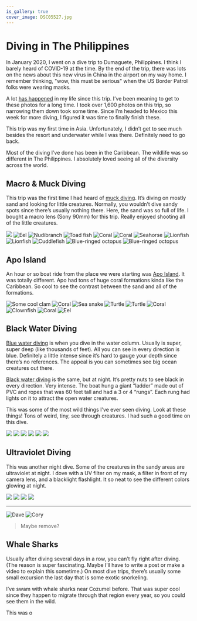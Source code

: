 ```yaml
---
is_gallery: true
cover_image: DSC05527.jpg
---
```


# Diving in The Philippines

In January 2020, I went on a dive trip to Dumaguete, Philippines. I think I barely heard of COVID-19 at the time. By the end of the trip, there was lots on the news about this new virus in China in the airport on my way home. I remember thinking, "wow, this must be serious" when the US Border Patrol folks were wearing masks.

A lot [has happened](https://soffes.blog/2020) in my life since this trip. I’ve been meaning to get to these photos for a long time. I took over 1,600 photos on this trip, so narrowing them down took some time. Since I’m headed to Mexico this week for more diving, I figured it was time to finally finish these.

This trip was my first time in Asia. Unfortunately, I didn’t get to see much besides the resort and underwater while I was there. Definitely need to go back.

Most of the diving I’ve done has been in the Caribbean. The wildlife was so different in The Philippines. I absolutely loved seeing all of the diversity across the world.

## Macro & Muck Diving

This trip was the first time I had heard of [muck diving](https://en.wikipedia.org/wiki/Muck_diving). It’s diving on mostly sand and looking for little creatures. Normally, you wouldn’t dive sandy spots since there’s usually nothing there. Here, the sand was so full of life. I bought a macro lens (Sony 90mm) for this trip. Really enjoyed shooting all of the little creatures.

<photo-gallery>
  <photo-row>
    <img src="DSC04318.jpg">
    <img src="DSC04333.jpg" alt="Eel">
  </photo-row>
  <photo-row>
    <img src="DSC04335.jpg" alt="Nudibranch">
    <img src="DSC04337.jpg" alt="Toad fish">
  </photo-row>
  <photo-row>
    <img src="DSC04343.jpg" alt="Coral">
    <img src="DSC04365.jpg" alt="Coral">
  </photo-row>
  <photo-row>
    <img src="DSC04484.jpg" alt="Seahorse">
  </photo-row>
  <photo-row>
    <img src="DSC04488.jpg" alt="Lionfish">
    <img src="DSC04517.jpg" alt="Lionfish">
  </photo-row>
  <photo-row>
    <img src="DSC04529.jpg" alt="Cuddlefish">
  </photo-row>
  <photo-row>
    <img src="DSC04592.jpg" alt="Blue-ringed octopus">
    <img src="DSC04614.jpg" alt="Blue-ringed octopus">
  </photo-row>
</photo-gallery>

## Apo Island

An hour or so boat ride from the place we were starting was [Apo Island](https://en.wikipedia.org/wiki/Apo_Island). It was totally different. Apo had tons of huge coral formations kinda like the Caribbean. So cool to see the contrast between the sand and all of the formations.

<photo-gallery>
  <photo-row>
    <img src="DSC04674.jpg" alt="Some cool clam">
    <img src="DSC04692.jpg" alt="Coral">
  </photo-row>
  <photo-row>
    <img src="DSC04713.jpg" alt="Sea snake">
  </photo-row>
  <photo-row>
    <img src="DSC04765.jpg" alt="Turtle">
    <img src="DSC04800.jpg" alt="Turtle">
  </photo-row>
  <photo-row>
    <img src="DSC04894.jpg" alt="Coral">
  </photo-row>
  <photo-row>
    <img src="DSC04937.jpg" alt="Clownfish">
  </photo-row>
  <photo-row>
    <img src="DSC04903.jpg" alt="Coral">
    <img src="DSC04968.jpg" alt="Eel">
  </photo-row>
</photo-gallery>

## Black Water Diving

[Blue water diving](https://en.wikipedia.org/wiki/Open-water_diving#Blue-water_diving) is when you dive in the water column. Usually is super, super deep (like thousands of feet). All you can see in every direction is blue. Definitely a little intense since it’s hard to gauge your depth since there’s no references. The appeal is you can sometimes see big ocean creatures out there.

[Black water diving](https://en.wikipedia.org/wiki/Open-water_diving#Black-water_diving_and_blackwater_photography) is the same, but at night. It’s pretty nuts to see black in every direction. Very intense. The boat hung a giant “ladder” made out of PVC and ropes that was 60 feet tall and had a 3 or 4 “rungs”. Each rung had lights on it to attract the open water creatures.

This was some of the most wild things I’ve ever seen diving. Look at these things! Tons of weird, tiny, see through creatures. I had such a good time on this dive.

<photo-gallery>
  <photo-row>
    <img src="DSC05046.jpg">
  </photo-row>
  <photo-row>
    <img src="DSC05057.jpg">
    <img src="DSC05068.jpg">
  </photo-row>
  <photo-row>
    <img src="DSC05078.jpg">
  </photo-row>
  <photo-row>
    <img src="DSC05079.jpg">
    <img src="DSC05080.jpg">
  </photo-row>
</photo-gallery>

## Ultraviolet Diving

This was another night dive. Some of the creatures in the sandy areas are ultraviolet at night. I dove with a UV filter on my mask, a filter in front of my camera lens, and a blacklight flashlight. It so neat to see the different colors glowing at night.

<photo-gallery>
  <photo-row>
    <img src="DSC05317.jpg">
  </photo-row>
  <photo-row>
    <img src="DSC05297.jpg">
  </photo-row>
  <photo-row>
    <img src="DSC05323.jpg">
    <img src="DSC05326.jpg">
  </photo-row>
</photo-gallery>

---

<img src="DSC05002.jpg" alt="Dave">
<img src="DSC04736.jpg" alt="Cory">

> Maybe remove?

## Whale Sharks

Usually after diving several days in a row, you can’t fly right after diving. (The reason is super fascinating. Maybe I’ll have to write a post or make a video to explain this sometime.) On most dive trips, there’s usually some small excursion the last day that is some exotic snorkeling.

I’ve swam with whale sharks near Cozumel before. That was super cool since they happen to migrate through that region every year, so you could see them in the wild.

This was o
